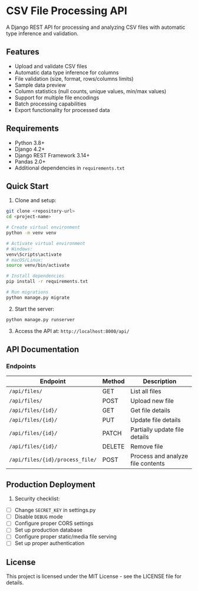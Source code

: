 # CSV File Processing API

A Django REST API for processing and analyzing CSV files with automatic type inference and validation.

## Features

- Upload and validate CSV files
- Automatic data type inference for columns
- File validation (size, format, rows/columns limits)
- Sample data preview
- Column statistics (null counts, unique values, min/max values)
- Support for multiple file encodings
- Batch processing capabilities
- Export functionality for processed data

## Requirements

- Python 3.8+
- Django 4.2+
- Django REST Framework 3.14+
- Pandas 2.0+
- Additional dependencies in `requirements.txt`

## Quick Start

1. Clone and setup:
```bash
git clone <repository-url>
cd <project-name>

# Create virtual environment
python -m venv venv

# Activate virtual environment
# Windows:
venv\Scripts\activate
# macOS/Linux:
source venv/bin/activate

# Install dependencies
pip install -r requirements.txt

# Run migrations
python manage.py migrate
```

2. Start the server:
```bash
python manage.py runserver
```

3. Access the API at: `http://localhost:8000/api/`

## API Documentation

### Endpoints

| Endpoint | Method | Description |
|----------|--------|-------------|
| `/api/files/` | GET | List all files |
| `/api/files/` | POST | Upload new file |
| `/api/files/{id}/` | GET | Get file details |
| `/api/files/{id}/` | PUT | Update file details |
| `/api/files/{id}/` | PATCH | Partially update file details |
| `/api/files/{id}/` | DELETE | Remove file |
| `/api/files/{id}/process_file/` | POST | Process and analyze file contents |

## Production Deployment

1. Security checklist:
- [ ] Change `SECRET_KEY` in settings.py
- [ ] Disable `DEBUG` mode
- [ ] Configure proper CORS settings
- [ ] Set up production database
- [ ] Configure proper static/media file serving
- [ ] Set up proper authentication

## License

This project is licensed under the MIT License - see the LICENSE file for details.
